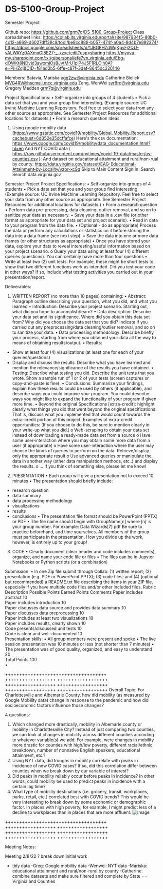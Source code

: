 # DS-5100-Group-Project

Semester Project

Github repo: https://github.com/grm7q/DS-5100-Group-Project
Class spreadsheet links: 
https://collab.its.virginia.edu/portal/site/987634f5-80b0-4c12-a669-d6027dff39c9/tool/be8cc889-b057-474f-a0a4-8d4b7e892274/
https://docs.google.com/spreadsheets/d/1JBGFHZdWqKpvFj2QU-vALWAYz0AXmoGI5E27-_-xzxc/edit?usp=sharing
https://myuva-my.sharepoint.com/:x:/g/personal/efe7vn_virginia_edu/Ebg-dOWKt8NDvjd3awxmlOsBJvtMrU1plP4J5F1RLOlh0A?e=PIHZdj&CID=f81ad3b5-6ffe-c87f-3def-8645dc320146

Members: 
Batavia, Mariska <vgg2zw@virginia.edu>
Catherine Bielick <MVG4RV@hscmail.mcc.virginia.edu>
Zeng, WenWei <syr8rq@virginia.edu>
Gregory Madden <grm7q@virginia.edu>


Project Specifications:
•	Self-organize into groups of 4 students
•	Pick a data set that you and your group find interesting. (Example source: UC Irvine Machine Learning Repository. Feel free to select your data from any other source as appropriate. See Semester Project Resources for additional locations for datasets.)
•	Form a research question
Ideas: 
1) Using google mobility data (https://www.gstatic.com/covid19/mobility/Global_Mobility_Report.csv?cachebust=6d352e35dcffafce) 
Here's the csv documentation: https://www.google.com/covid19/mobility/data_documentation.html?hl=en
And 
NYT COVID data ( https://raw.githubusercontent.com/nytimes/covid-19-data/master/us-counties.csv ): 
And
dataset on educational attainment and rural/non-rual by county: https://data.virginia.gov/dataset/EAG-Educational-Attainment-by-Locality/vzbr-xc9q
Skip to Main Content Sign In. Search Search
data.virginia.gov

Semester Project
Project Specifications:
•	Self-organize into groups of 4 students
•	Pick a data set that you and your group find interesting. (Example source: UC Irvine Machine Learning Repository. Feel free to select your data from any other source as appropriate. See Semester Project Resources for additional locations for datasets.)
•	Form a research question
•	Perform data pre-processing, data cleaning, outlier removal, and so on to sanitize your data as necessary.
•	Save your data in a .csv file (or other format as appropriate for your data set and project scenario).
•	Read in data to your program from the data file.
•	(Optional - do as appropriate) Process the data or perform any calculations or statistics on it before storing the data into a data frame (see next step).
•	Save the data into one or more data frames (or other structures as appropriate)
•	Once you have stored your data, explore your data to reveal interesting/useful information based on your project scenario.
o	Query your data using at least four (4) different queries (questions). You can certainly have more than four questions
•	Write at least two (2) unit tests. For example, these might be short tests to show that two different functions work as intended. Did you test your code in other ways? If so, include what testing activities you carried out in your presentation/report. 
 
Deliverables:
1. WRITTEN REPORT (no more than 10 pages) containing:
•	Abstract: Paragraph outline describing your question, what you did, and what you learned
•	Introduction: Describe your project scenario. Starting out, what did you hope to accomplish/learn?
•	Data description: Describe your data set and its significance. Where did you obtain this data set from? Why did you choose the data set that you did? Indicate if you carried out any preprocessing/data cleaning/outlier removal, and so on to sanitize your data.
•	Data processing methodology: Describe briefly your process, starting from where you obtained your data all the way to means of obtaining results/output. 
•	Results:
- Show at least four (4) visualizations (at least one for each of your queries/questions)
- Display and discuss the results. Describe what you have learned and mention the relevance/significance of the results you have obtained.
•	Testing: Describe what testing you did. Describe the unit tests that you wrote. Show a sample run of 1 or 2 of your tests (screen captures or copy-and-paste is fine).
•	Conclusions: Summarize your findings, explain how these results could be used by others (if applicable), and describe ways you could improve your program. You could describe ways you might like to expand the functionality of your program if given more time.
•	Beyond the original Specifications [extra-credit]: highlight clearly what things you did that went beyond the original specifications. That is, discuss what you implemented that would count towards the extra-credit portion of this project. Examples of extra-credit opportunities:   (If you choose to do this, be sure to mention clearly in your write-up what you did.) 
o	Web-scraping to obtain your data set instead of downloading a ready-made data set from a source
o	Have some user-interaction where you may obtain some more data from a user (if appropriate)
o	Have some user-interaction where the user may choose the kinds of queries to perform on the data. Retrieve/display only the appropriate result
o	Use advanced queries or manipulate the data in another way (other data manipulation methods, etc..) and display the results.
o	... If you think of something else, please let me know! 
 
2. PRESENTATION
•	Each group will give a presentation not to exceed 10 minutes
•	The presentation should briefly include:
- research question
- data summary
- data processing methodology
- visualizations
- results
- conclusions
•	The presentation file format should be PowerPoint (PPTX) or PDF
•	The file name should begin with GroupName[n] where [n] is your group number.  For example: Data Wizards[7].pdf
Be sure to practice beforehand, and time yourselves. All members of the group must participate in the presentation. How you divide up the work, however, is entirely up to your group! 
 
3. CODE
•	Clearly document (clear header and code includes comments), organize, and name your code file or files
•	The files can be in Jupyter Notebooks or Python scripts (or a combination)
 
Submission:
•	In one Zip file submit through Collab: (1) written report; (2) presentation (e.g. PDF or PowerPoint PPTX); (3) code files; and (4) [optional but recommended] a README.txt file describing the items in your ZIP file, especially if you have multiple code files and/or other included files. 
Rubric
Description	Possible Points	Earned Points	Comments
Paper includes abstract	10	 	 
Paper includes introduction	10	 	 
Paper discusses data source and provides data summary	10	 	 
Paper discusses data preprocessing	10	 	 
Paper includes at least two visualizations	10	 	 
Paper includes results, clearly shown	10	 	 
Code presents/discussed unit tests	10	 	 
Code is clear and well-documented	10	 	 
Presentation skills:
•	All group members were present and spoke
•	The live session presentation was 10 minutes or less (not shorter than 7 minutes)
•	The presentation was of good quality, organized, and easy to understand	20	 	 
Total Points	100	 	 
•	


++++++++++++++++++++++++++++++++++++ ++++++++++++++++++ ++++++++++++++++++ ++++++++++++++++++ ++++++++++++++++++ ++++++++++++++++++ ++++++++++++++++++ 
Overall Topic: For Charlottesville and Albemarle County, how did mobility (as measured by Google Mobility data) change in response to the pandemic and how did socioeconomic factors influence those changes? 


4 questions: 
1.	Which changed more drastically, mobility in Albemarle county or mobility in Charlottesville City? Instead of just comparing two counties, we can look at changes in mobility across different counties according to whatever variable(s) we add. For example, were changes in mobility more drastic for counties with high/low poverty, different racial/ethnic breakdown, number of nonnative English speakers, educational attainment, etc.?
2.	Using NYT data, did troughs in mobility correlate with peaks in incidence of new COVID cases? If so, did this correlation differ between counties when we break down by our variable of interest?
3.	Did peaks in mobility reliably occur before peaks in incidence? In other words, could mobility be used to predict peaks in incidence with a certain lag time?
4.	What type of mobility destinations (i.e. grocery, transit, workplaces, parks, retail, etc.) correlated best with COVID trends? This would be very interesting to break down by some economic or demographic factor. In places with high poverty, for example, I might predict less of a decline to workplaces than in places that are more affluent.
![image](https://user-images.githubusercontent.com/34383440/153308496-24f48b44-d07d-45ca-a584-2c8abc34b981.png)

++++++++++++++++++++++++++++++++++++ ++++++++++++++++++ ++++++++++++++++++ ++++++++++++++++++ ++++++++++++++++++ ++++++++++++++++++ ++++++++++++++++++ 

Meeting Notes: 


Meeting 2/8/22
? break down initial work 
- tidy data
	-Greg: Google mobility data
	-Wenwei: NYT data
	-Mariska: educational attainment and rural/non-rural by county
	-Catherine: combine datasets and make sure filtered and complete by State == Virginia and Counties
